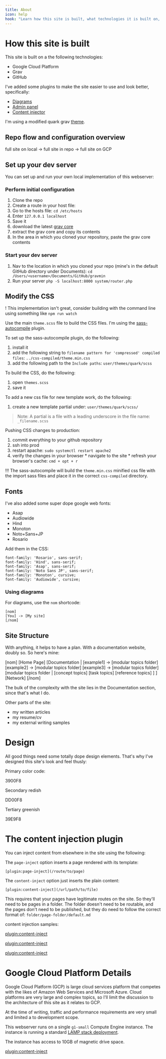 ```yaml
---
title: About
icon: help
hook: "Learn how this site is built, what technologies it is built on, and how you can build one just like it."
---
```


# How this site is built

This site is built on a the following technologies:

* Google Cloud Platform
* Grav
* GitHub

I've added some plugins to make the site easier to use and look better, specifically:

* [Diagrams](https://github.com/OleVik/grav-plugin-nomnoml-uml-diagrams)
* [Admin panel](https://github.com/getgrav/grav-plugin-admin/blob/develop/README.md)
* [Content injector](https://github.com/getgrav/grav-plugin-page-inject)

I'm using a modified quark grav [theme](https://getgrav.org/downloads/themes).

## Repo flow and configuration overview

full site on local -> full site in repo -> full site on GCP

## Set up your dev server

You can set up and run your own local implementation of this webserver:

### Perform initial configuration

1. Clone the repo
2. Create a route in your host file:
  1. Go to the hosts file: `cd /etc/hosts`
  2. Enter `127.0.0.1 localhost`
  3. Save it
3. download the latest [grav core](https://getgrav.org/downloads)
4. extract the grav core and copy its contents
5. In the area in which you cloned your repository, paste the grav core contents

### Start your dev server

1. Nav to the location in which you cloned your repo (mine's in the default GitHub directory under Documents): `cd /Users/<username>/Documents/GitHub/gravmin`
2. Run your server `php -S localhost:8000 system/router.php`


## Modify the CSS

! This implementation isn't great, consider building with the command line using something like `npm run watch`

Use the main `theme.scss` file to build the CSS files. I'm using the [sass-autocompile](https://atom.io/packages/sass-autocompile) plugin.

To set up the sass-autocompile plugin, do the following:

  1. install it
  2. add the following string to `filename pattern for 'compressed' compiled files`:
  `../css-compiled/theme.min.css`
  3. add the following path to the `Include paths`:
  `user/themes/quark/scss`

To build the CSS, do the following:

  1. open `themes.scss`
  3. save it

To add a new css file for new template work, do the following:

  1. create a new template partial under:
  `user/themes/quark/scss/`
  > Note: A partial is a file with a leading underscore in the file name: `_filename.scss`

Pushing CSS changes to production:

  1. commit everything to your github repository
  2. ssh into prod
  3. restart apache:
  `sudo systemctl restart apache2`
  4. verify the changes in your browser
    * navigate to the site
    * refresh your browser's cache:
    `cmd + opt + r`

!!! The sass-autocompile will build the `theme.min.css` minified css file with the import sass files and place it in the correct `css-compiled` directory.

## Fonts

I've also added some super dope google web fonts:

* Asap
* Audiowide
* Hind
* Monoton
* Noto+Sans+JP
* Rosario

Add them in the CSS:

```
font-family: 'Rosario', sans-serif;
font-family: 'Hind', sans-serif;
font-family: 'Asap', sans-serif;
font-family: 'Noto Sans JP', sans-serif;
font-family: 'Monoton', cursive;
font-family: 'Audiowide', cursive;
```

### Using diagrams

For diagrams, use the `nom` shortcode:

```
[nom]
[You] -> [My site]
[/nom]
```

## Site Structure

With anything, it helps to have a plan. With a documentation website, doubly so. So here's mine:

[nom]
[Home Page]
[Documentation |
  [example1] -> [modular topics folder]
  [example2] -> [modular topics folder]
  [example3] -> [modular topics folder]
  [modular topics folder |
    [concept topics]
    [task topics]
    [reference topics]
  ]
]
[Network]
[/nom]

The bulk of the complexity with the site lies in the Documentation section, since that's what I do.



Other parts of the site:
* my written articles
* my resume/cv
* my external writing samples


# Design

All good things need some totally dope design elements. That's why I've designed this site's look and feel thusly:

Primary color code:

3900F8

Secondary redish

DD00F8

Tertiary greenish

39E9F8


# The content injection plugin

You can inject content from elsewhere in the site using the following:

The `page-inject` option inserts a page rendered with its template:

`[plugin:page-inject](/route/to/page)`

The `content-inject` option just inserts the plain content:

`[plugin:content-inject](/url/path/to/file)`

This requires that your pages have legitimate routes on the site. So they'll need to be pages in a folder. The folder doesn't need to be routable, and the pages don't need to be published, but they do need to follow the correct format of: `folder/page-folder/default.md`


content injection samples:

[plugin:content-inject](/modular-topics/concept-topic)

[plugin:content-inject](/modular-topics/task-topic)

[plugin:content-inject](/modular-topics/reference-topic)

# Google Cloud Platform Details

Google Cloud Platform (GCP) is large cloud services platform that competes with the likes of Amazon Web Services and Microsoft Azure. Cloud platforms are very large and complex topics, so I'll limit the discussion to the architecture of this site as it relates to GCP.

At the time of writing, traffic and performance requirements are very small and limited a to development scope.

This webserver runs on a single `g1-small` Compute Engine instance. The instance is running a standard [LAMP stack deployment](https://console.cloud.google.com/marketplace/details/click-to-deploy-images/lamp).

The instance has access to 10GB of magnetic drive space.

[plugin:content-inject](/modular-topics/task-create-repository)
